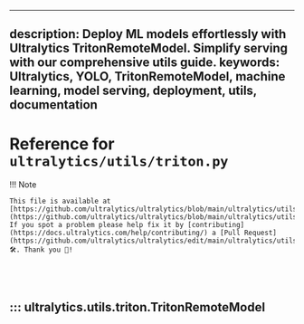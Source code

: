 ______________________________________________________________________

## description: Deploy ML models effortlessly with Ultralytics TritonRemoteModel. Simplify serving with our comprehensive utils guide. keywords: Ultralytics, YOLO, TritonRemoteModel, machine learning, model serving, deployment, utils, documentation

# Reference for `ultralytics/utils/triton.py`

!!! Note

```
This file is available at [https://github.com/ultralytics/ultralytics/blob/main/ultralytics/utils/triton.py](https://github.com/ultralytics/ultralytics/blob/main/ultralytics/utils/triton.py). If you spot a problem please help fix it by [contributing](https://docs.ultralytics.com/help/contributing/) a [Pull Request](https://github.com/ultralytics/ultralytics/edit/main/ultralytics/utils/triton.py) 🛠️. Thank you 🙏!
```

<br><br>

## ::: ultralytics.utils.triton.TritonRemoteModel

<br><br>
